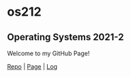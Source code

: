 # os212
## Operating Systems 2021-2
Welcome to my GitHub Page!

[Repo](https://github.com/billyvande/os212) | [Page](https://billyvande.github.io/os212/) | [Log](https://billyvande.github.io/os212/TXT/mylog.txt)
